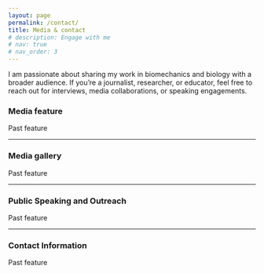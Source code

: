 ```yaml
---
layout: page
permalink: /contact/
title: Media & contact
# description: Engage with me
# nav: true
# nav_order: 3
---
```


I am passionate about sharing my work in biomechanics and biology with a broader audience. If you’re a journalist, researcher, or educator, feel free to reach out for interviews, media collaborations, or speaking engagements.


### Media feature 
Past feature

----
### Media gallery
Past feature

----
### Public Speaking and Outreach
Past feature

----
### Contact Information
Past feature

